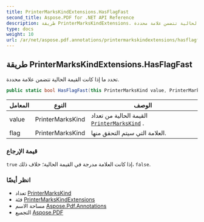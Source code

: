 ```yaml
---
title: PrinterMarksKindExtensions.HasFlagFast
second_title: Aspose.PDF for .NET API Reference
description: طريقة PrinterMarksKindExtensions. تحدد ما إذا كانت القيمة الحالية تتضمن علامة محددة
type: docs
weight: 10
url: /ar/net/aspose.pdf.annotations/printermarkskindextensions/hasflagfast/
---
```

## طريقة PrinterMarksKindExtensions.HasFlagFast

تحدد ما إذا كانت القيمة الحالية تتضمن علامة محددة.

```csharp
public static bool HasFlagFast(this PrinterMarksKind value, PrinterMarksKind flag)
```

| المعامل | النوع | الوصف |
| --- | --- | --- |
| value | PrinterMarksKind | القيمة الحالية من تعداد [`PrinterMarksKind`](../../printermarkskind/) . |
| flag | PrinterMarksKind | العلامة التي سيتم التحقق منها. |

### قيمة الإرجاع

`true` إذا كانت العلامة مدرجة في القيمة الحالية؛ خلاف ذلك، `false`.

### انظر أيضًا

* تعداد [PrinterMarksKind](../../printermarkskind/)
* فئة [PrinterMarksKindExtensions](../)
* مساحة الاسم [Aspose.Pdf.Annotations](../../../aspose.pdf.annotations/)
* التجميع [Aspose.PDF](../../../)